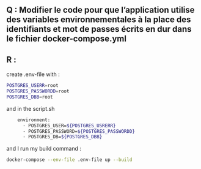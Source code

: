 ## Q : Modifier le code pour que l’application utilise des variables environnementales à la place des identifiants et mot de passes écrits en dur dans le fichier docker-compose.yml

## R : 
create .env-file with :
```bash
POSTGRES_USERR=root
POSTGRES_PASSWORDD=root
POSTGRES_DBB=root
```
and in the script.sh
```bash
    environment:
      - POSTGRES_USER=${POSTGRES_USRERR}
      - POSTGRES_PASSWORD=${POSTGRES_PASSWORDD}
      - POSTGRES_DB=${POSTGRES_DBB}
```
and I run my build command : 
```bash
docker-compose --env-file .env-file up --build
```